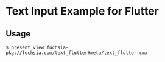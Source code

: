 # Text Input Example for Flutter

## Usage

```shell
$ present_view fuchsia-pkg://fuchsia.com/text_flutter#meta/text_flutter.cmx
```

